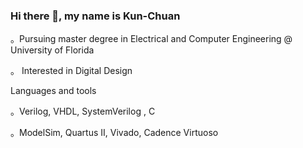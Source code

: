 ### Hi there 👋, my name is Kun-Chuan
。Pursuing master degree in Electrical and Computer Engineering @ University of Florida  

。 Interested in Digital Design

Languages and tools 

。Verilog, VHDL, SystemVerilog , C

。ModelSim, Quartus II, Vivado, Cadence Virtuoso

